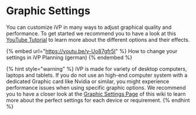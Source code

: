 # Graphic Settings

You can customize iVP in many ways to adjust graphical quality and performance. To get started we recommend you to have a look at this [<img src="../../../.gitbook/assets/YouTube_icon.png" alt="" data-size="line"> YouTube Tutorial](https://youtu.be/y-Uo87gfr5I) to learn more about the different options and their effects.

{% embed url="https://youtu.be/y-Uo87gfr5I" %}
How to change your settings in iVP Planning (german)
{% endembed %}

{% hint style="warning" %}
iVP is made for variety of desktop computers, laptops and tablets. If you do not use an high-end computer system with a dedicated Graphic card like Nvidia or similar, you might experience performance issues when using specific graphic options. We recommend you to have a closer look at the [Graphic Settings Page](../settings/graphic-settings-panel.md) of this wiki to learn more about the perfect settings for each device or requirement.
{% endhint %}
